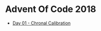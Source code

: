 # Advent Of Code 2018

- [Day 01 - Chronal Calibration](day01-chronal-calibration/src/day01_chronal_calibration/core.clj)
